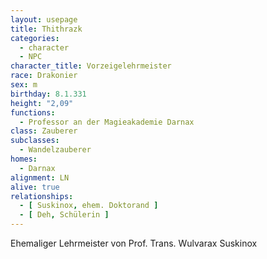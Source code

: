```yaml
---
layout: usepage
title: Thithrazk
categories:
  - character
  - NPC
character_title: Vorzeigelehrmeister
race: Drakonier
sex: m
birthday: 8.1.331
height: "2,09"
functions:
  - Professor an der Magieakademie Darnax
class: Zauberer
subclasses:
  - Wandelzauberer
homes:
  - Darnax
alignment: LN
alive: true
relationships:
  - [ Suskinox, ehem. Doktorand ]
  - [ Deh, Schülerin ]
---
```


Ehemaliger Lehrmeister von Prof. Trans. Wulvarax Suskinox
